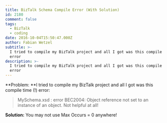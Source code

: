 ```yaml
---
title: BizTalk Schema Compile Error (With Solution)
id: 2180
comment: false
tags:
  - BizTalk
  - coding
date: 2016-10-04T15:50:47.000Z
author: Fabian Wetzel
subtitle: >-
  I tried to compile my BizTalk project and all I got was this compile time (!)
  error
description: >-
  I tried to compile my BizTalk project and all I got was this compile time (!)
  error
---
```


**Problem: **I tried to compile my BizTalk project and all I got was this compile time (!) error:
> MySchema.xsd : error BEC2004: Object reference not set to an instance of an object.
Not helpful at all!

**Solution:** You may not use Max Occurs = 0 anywhere!

